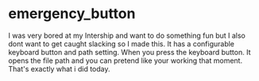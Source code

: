 # emergency_button
I was very bored at my Intership and want to do something fun but I also dont want to get caught slacking so I made this.
It has a configurable keyboard button and path setting. When you press the keyboard button. It opens the file path and you can pretend like your working that moment. 
That's exactly what i did today. 

